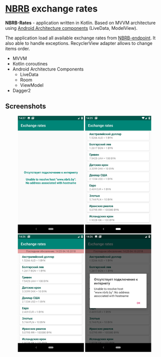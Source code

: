 # [NBRB](https://www.nbrb.by/engl) exchange rates 

**NBRB-Rates** - application written in Kotlin. Based on MVVM architecture using [Android Architecture components](https://developer.android.com/topic/libraries/architecture/) (LiveData, ModelView).

The application load all available exchange rates from [NBRB-endpoint](http://www.nbrb.by/Services/XmlExRates.aspx). It also able to handle exceptions. RecyclerView adapter allows to change items order.

 * MVVM
 * Kotlin coroutines
 * Android Architecture Components
    * LiveData
    * Room
    * ViewModel
 * Dagger2

## Screenshots
<p align="center">
  <img src="./readme/Screenshot_4.png" width="210">
  <img src="./readme/Screenshot_1.png" width="210">
  <img src="./readme/Screenshot_2.png" width="210">
  <img src="./readme/Screenshot_3.png" width="210">
 
</p>
